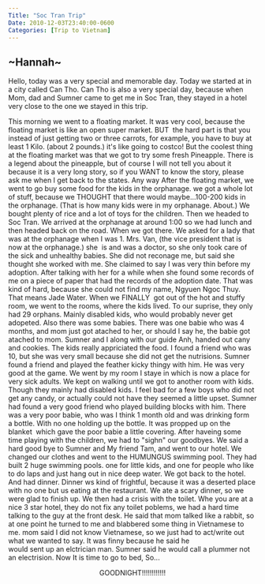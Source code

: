 ```yaml
---
Title: "Soc Tran Trip"
Date: 2010-12-03T23:40:00-0600
Categories: [Trip to Vietnam]
---
```


## \~Hannah\~  

Hello, today was a very special and memorable day. Today we started at
in a city called Can Tho. Can Tho is also a very special day, because
when Mom, dad and Sumner came to get me in Soc Tran, they stayed in a
hotel very close to the one we stayed in this trip.  

This morning we went to a floating market. It was very cool, because the
floating market is like an open super market. BUT  the hard part is that
you instead of just getting two or three carrots, for example, you have
to buy at least 1 Kilo. (about 2 pounds.) it's like going to costco! But
the coolest thing at the floating market was that we got to try some
fresh Pineapple. There is a legend about the pineapple, but of course I
will not tell you about it because it is a very long story, so if you
WANT to know the story, please ask me when I get back to the states. Any
way After the floating market, we went to go buy some food for the kids
in the orphanage. we got a whole lot of stuff, because we THOUGHT that
there would maybe...100-200 kids in the orphanage. (That is how many
kids were in my orphanage. About.) We bought plenty of rice and a lot of
toys for the children. Then we headed to Soc Tran. We arrived at the
orphanage at around 1:00 so we had lunch and then headed back on the
road. When we got there. We asked for a lady that was at the orphanage
when I was 1. Mrs. Van, (the vice president
that is now at the orphanage.) she  is and was a doctor, so she only
took care of the sick and unhealthy babies. She did not reconage me, but
said she thought she worked with me. She claimed to say I was very thin
before my adoption. After talking with her for a while when she found
some records of me on a piece of paper that had the records of the
adoption date. That was kind of hard, because she could not find my
name, Ngyuen Ngoc Thuy. That means Jade Water. When we FINALLY  got out
of the hot and stuffy room, we went to the rooms, where the kids lived.
To our suprise, they only had 29 orphans. Mainly disabled kids, who
would probably never get adopeted. Also there was some babies. There was
one babie who was 4 months, and mom just got atached to her, or should I
say he, the babie got atached to mom. Sumner and I along with our guide
Anh, handed out cany and cookies. The kids really appriciated the food.
I found a friend who was 10, but she was very small because she did not
get the nutrisions. Sumner found a friend and played the feather kicky
thingy with him. He was
very  good at the game. We went by my room I staye in which is now a
place for very sick adults. We kept on walking until we got to another
room with kids. Though they mainly had disabled kids. I feel bad for a
few boys who did not get any candy, or actually could not have they
seemed a little upset. Sumner had found a very good friend who played
building blocks with him. There was a very poor babie, who was I think 1
month old and was drinking form a bottle. With no one holding up the
bottle. It was propped up on the blanket  which gave the poor babie a
little covering. After haveing some time playing with the children, we
had to "sighn" our goodbyes. We said a hard good bye to Sumner and My
friend Tam, and went to our hotel. We changed our clothes and went to
the HUMUNGUS swimming pool. They had built 2 huge swimming pools. one
for little kids, and one for people who like to do laps and just hang
out in nice deep water. We got back to the hotel. And had dinner. Dinner
ws kind of frightful, because it was a deserted place with no one but us
eating at the restaurant. We ate a scary dinner, so we were glad to
finish up. We then had a crisis with the toilet. Whe you are at a nice 3
star hotel, they do not fix any toilet poblems, we had a hard time
talking to the guy at the front desk. He said that mom talked like a
rabbit, so at one point he turned to me and blabbered some thing in
Vietnamese to me. mom said I did not know Vietnamese, so we just had to
act/write out what we wanted to say. It was finny because he said he  
would sent up an elctrician man. Sumner said he would call a plummer not
an electrision. Now It is time to go to bed, So...

<div style="text-align: center;">

GOODNIGHT!!!!!!!!!!!!

</div>
